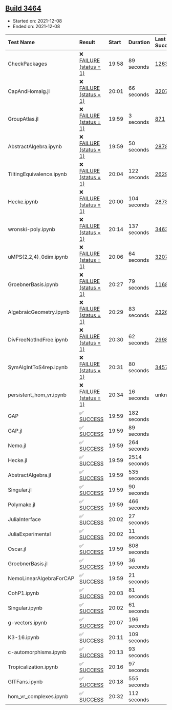 ## [Build 3464](https://oscarci.mathematik.uni-kl.de/job/oscar-stable/3464/)

* Started on: 2021-12-08
* Ended on: 2021-12-08

| Test Name    | Result | Start | Duration | Last Success | First Failure |
|:-------------|:-------|:------|:---------|:-------------|:--------------|
| CheckPackages | ❌ [FAILURE (status = 1)](https://oscarci.mathematik.uni-kl.de/job/oscar-stable/3464/artifact/logs/build-3464/CheckPackages.log) | 19:58 | 89 seconds | [1263](https://oscarci.mathematik.uni-kl.de/job/oscar-stable/1263/) | [1264](https://oscarci.mathematik.uni-kl.de/job/oscar-stable/1264/) |
| CapAndHomalg.jl | ❌ [FAILURE (status = 1)](https://oscarci.mathematik.uni-kl.de/job/oscar-stable/3464/artifact/logs/build-3464/CapAndHomalg.jl.log) | 20:01 | 66 seconds | [3207](https://oscarci.mathematik.uni-kl.de/job/oscar-stable/3207/) | [3208](https://oscarci.mathematik.uni-kl.de/job/oscar-stable/3208/) |
| GroupAtlas.jl | ❌ [FAILURE (status = 1)](https://oscarci.mathematik.uni-kl.de/job/oscar-stable/3464/artifact/logs/build-3464/GroupAtlas.jl.log) | 19:59 | 3 seconds | [871](https://oscarci.mathematik.uni-kl.de/job/oscar-stable/871/) | [872](https://oscarci.mathematik.uni-kl.de/job/oscar-stable/872/) |
| AbstractAlgebra.ipynb | ❌ [FAILURE (status = 1)](https://oscarci.mathematik.uni-kl.de/job/oscar-stable/3464/artifact/logs/build-3464/AbstractAlgebra.ipynb.log) | 19:59 | 50 seconds | [2878](https://oscarci.mathematik.uni-kl.de/job/oscar-stable/2878/) | [2879](https://oscarci.mathematik.uni-kl.de/job/oscar-stable/2879/) |
| TiltingEquivalence.ipynb | ❌ [FAILURE (status = 1)](https://oscarci.mathematik.uni-kl.de/job/oscar-stable/3464/artifact/logs/build-3464/TiltingEquivalence.ipynb.log) | 20:04 | 122 seconds | [2629](https://oscarci.mathematik.uni-kl.de/job/oscar-stable/2629/) | [2630](https://oscarci.mathematik.uni-kl.de/job/oscar-stable/2630/) |
| Hecke.ipynb | ❌ [FAILURE (status = 1)](https://oscarci.mathematik.uni-kl.de/job/oscar-stable/3464/artifact/logs/build-3464/Hecke.ipynb.log) | 20:00 | 104 seconds | [2878](https://oscarci.mathematik.uni-kl.de/job/oscar-stable/2878/) | [2879](https://oscarci.mathematik.uni-kl.de/job/oscar-stable/2879/) |
| wronski-poly.ipynb | ❌ [FAILURE (status = 1)](https://oscarci.mathematik.uni-kl.de/job/oscar-stable/3464/artifact/logs/build-3464/wronski-poly.ipynb.log) | 20:14 | 137 seconds | [3463](https://oscarci.mathematik.uni-kl.de/job/oscar-stable/3463/) | [3464](https://oscarci.mathematik.uni-kl.de/job/oscar-stable/3464/) |
| uMPS(2,2,4)_0dim.ipynb | ❌ [FAILURE (status = 1)](https://oscarci.mathematik.uni-kl.de/job/oscar-stable/3464/artifact/logs/build-3464/uMPS-2-2-4-_0dim.ipynb.log) | 20:06 | 64 seconds | [3207](https://oscarci.mathematik.uni-kl.de/job/oscar-stable/3207/) | [3208](https://oscarci.mathematik.uni-kl.de/job/oscar-stable/3208/) |
| GroebnerBasis.ipynb | ❌ [FAILURE (status = 1)](https://oscarci.mathematik.uni-kl.de/job/oscar-stable/3464/artifact/logs/build-3464/GroebnerBasis.ipynb.log) | 20:27 | 79 seconds | [1168](https://oscarci.mathematik.uni-kl.de/job/oscar-stable/1168/) | [1169](https://oscarci.mathematik.uni-kl.de/job/oscar-stable/1169/) |
| AlgebraicGeometry.ipynb | ❌ [FAILURE (status = 1)](https://oscarci.mathematik.uni-kl.de/job/oscar-stable/3464/artifact/logs/build-3464/AlgebraicGeometry.ipynb.log) | 20:29 | 83 seconds | [2326](https://oscarci.mathematik.uni-kl.de/job/oscar-stable/2326/) | [2327](https://oscarci.mathematik.uni-kl.de/job/oscar-stable/2327/) |
| DivFreeNotIndFree.ipynb | ❌ [FAILURE (status = 1)](https://oscarci.mathematik.uni-kl.de/job/oscar-stable/3464/artifact/logs/build-3464/DivFreeNotIndFree.ipynb.log) | 20:30 | 62 seconds | [2998](https://oscarci.mathematik.uni-kl.de/job/oscar-stable/2998/) | [2999](https://oscarci.mathematik.uni-kl.de/job/oscar-stable/2999/) |
| SymAlgIntToS4rep.ipynb | ❌ [FAILURE (status = 1)](https://oscarci.mathematik.uni-kl.de/job/oscar-stable/3464/artifact/logs/build-3464/SymAlgIntToS4rep.ipynb.log) | 20:31 | 80 seconds | [3457](https://oscarci.mathematik.uni-kl.de/job/oscar-stable/3457/) | [3458](https://oscarci.mathematik.uni-kl.de/job/oscar-stable/3458/) |
| persistent_hom_vr.ipynb | ❌ [FAILURE (status = 1)](https://oscarci.mathematik.uni-kl.de/job/oscar-stable/3464/artifact/logs/build-3464/persistent_hom_vr.ipynb.log) | 20:34 | 16 seconds | unknown | unknown |
| GAP | ✅ [SUCCESS](https://oscarci.mathematik.uni-kl.de/job/oscar-stable/3464/artifact/logs/build-3464/GAP.log) | 19:59 | 182 seconds |  |  |
| GAP.jl | ✅ [SUCCESS](https://oscarci.mathematik.uni-kl.de/job/oscar-stable/3464/artifact/logs/build-3464/GAP.jl.log) | 19:59 | 89 seconds |  |  |
| Nemo.jl | ✅ [SUCCESS](https://oscarci.mathematik.uni-kl.de/job/oscar-stable/3464/artifact/logs/build-3464/Nemo.jl.log) | 19:59 | 264 seconds |  |  |
| Hecke.jl | ✅ [SUCCESS](https://oscarci.mathematik.uni-kl.de/job/oscar-stable/3464/artifact/logs/build-3464/Hecke.jl.log) | 19:59 | 2514 seconds |  |  |
| AbstractAlgebra.jl | ✅ [SUCCESS](https://oscarci.mathematik.uni-kl.de/job/oscar-stable/3464/artifact/logs/build-3464/AbstractAlgebra.jl.log) | 19:59 | 535 seconds |  |  |
| Singular.jl | ✅ [SUCCESS](https://oscarci.mathematik.uni-kl.de/job/oscar-stable/3464/artifact/logs/build-3464/Singular.jl.log) | 19:59 | 90 seconds |  |  |
| Polymake.jl | ✅ [SUCCESS](https://oscarci.mathematik.uni-kl.de/job/oscar-stable/3464/artifact/logs/build-3464/Polymake.jl.log) | 19:59 | 466 seconds |  |  |
| JuliaInterface | ✅ [SUCCESS](https://oscarci.mathematik.uni-kl.de/job/oscar-stable/3464/artifact/logs/build-3464/JuliaInterface.log) | 20:02 | 27 seconds |  |  |
| JuliaExperimental | ✅ [SUCCESS](https://oscarci.mathematik.uni-kl.de/job/oscar-stable/3464/artifact/logs/build-3464/JuliaExperimental.log) | 20:02 | 11 seconds |  |  |
| Oscar.jl | ✅ [SUCCESS](https://oscarci.mathematik.uni-kl.de/job/oscar-stable/3464/artifact/logs/build-3464/Oscar.jl.log) | 19:59 | 808 seconds |  |  |
| GroebnerBasis.jl | ✅ [SUCCESS](https://oscarci.mathematik.uni-kl.de/job/oscar-stable/3464/artifact/logs/build-3464/GroebnerBasis.jl.log) | 19:59 | 36 seconds |  |  |
| NemoLinearAlgebraForCAP | ✅ [SUCCESS](https://oscarci.mathematik.uni-kl.de/job/oscar-stable/3464/artifact/logs/build-3464/NemoLinearAlgebraForCAP.log) | 19:59 | 21 seconds |  |  |
| CohP1.ipynb | ✅ [SUCCESS](https://oscarci.mathematik.uni-kl.de/job/oscar-stable/3464/artifact/logs/build-3464/CohP1.ipynb.log) | 20:03 | 81 seconds |  |  |
| Singular.ipynb | ✅ [SUCCESS](https://oscarci.mathematik.uni-kl.de/job/oscar-stable/3464/artifact/logs/build-3464/Singular.ipynb.log) | 20:02 | 61 seconds |  |  |
| g-vectors.ipynb | ✅ [SUCCESS](https://oscarci.mathematik.uni-kl.de/job/oscar-stable/3464/artifact/logs/build-3464/g-vectors.ipynb.log) | 20:07 | 196 seconds |  |  |
| K3-16.ipynb | ✅ [SUCCESS](https://oscarci.mathematik.uni-kl.de/job/oscar-stable/3464/artifact/logs/build-3464/K3-16.ipynb.log) | 20:11 | 109 seconds |  |  |
| c-automorphisms.ipynb | ✅ [SUCCESS](https://oscarci.mathematik.uni-kl.de/job/oscar-stable/3464/artifact/logs/build-3464/c-automorphisms.ipynb.log) | 20:13 | 93 seconds |  |  |
| Tropicalization.ipynb | ✅ [SUCCESS](https://oscarci.mathematik.uni-kl.de/job/oscar-stable/3464/artifact/logs/build-3464/Tropicalization.ipynb.log) | 20:16 | 97 seconds |  |  |
| GITFans.ipynb | ✅ [SUCCESS](https://oscarci.mathematik.uni-kl.de/job/oscar-stable/3464/artifact/logs/build-3464/GITFans.ipynb.log) | 20:18 | 555 seconds |  |  |
| hom_vr_complexes.ipynb | ✅ [SUCCESS](https://oscarci.mathematik.uni-kl.de/job/oscar-stable/3464/artifact/logs/build-3464/hom_vr_complexes.ipynb.log) | 20:32 | 112 seconds |  |  |
